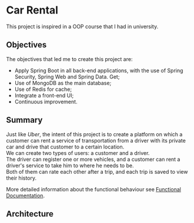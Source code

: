 # Car Rental
This project is inspired in a OOP course that I had in university.

## Objectives

The objectives that led me to create this project are:
 - Apply Spring Boot in all back-end applications, with the use of Spring Security, Spring Web and Spring Data.
Get;
 - Use of MongoDB as the main database;
 - Use of Redis for cache;
 - Integrate a front-end UI;
 - Continuous improvement.

## Summary

Just like *Uber*, the intent of this project is to create a platform on which a customer can rent a service of 
transportation from a driver with its private car and drive that customer to a certain location.\
We can create two types of users: a customer and a driver.\
The driver can register one or more vehicles, and a customer can rent a driver's service to take him to where he needs 
to be.\
Both of them can rate each other after a trip, and each trip is saved to view their history.

More detailed information about the functional behaviour see [Functional Documentation](./docs/functional/functional_doc.md).

## Architecture



